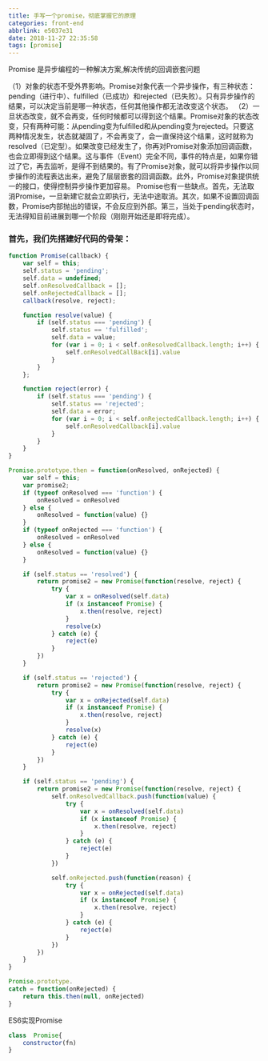 ```yaml
---
title: 手写一个promise，彻底掌握它的原理
categories: front-end
abbrlink: e5037e31
date: 2018-11-27 22:35:58
tags: [promise]
---
```


Promise 是异步编程的一种解决方案,解决传统的回调嵌套问题

（1）对象的状态不受外界影响。Promise对象代表一个异步操作，有三种状态：pending（进行中）、fulfilled（已成功）和rejected（已失败）。只有异步操作的结果，可以决定当前是哪一种状态，任何其他操作都无法改变这个状态。
（2）一旦状态改变，就不会再变，任何时候都可以得到这个结果。Promise对象的状态改变，只有两种可能：从pending变为fulfilled和从pending变为rejected。只要这两种情况发生，状态就凝固了，不会再变了，会一直保持这个结果，这时就称为 resolved（已定型）。如果改变已经发生了，你再对Promise对象添加回调函数，也会立即得到这个结果。这与事件（Event）完全不同，事件的特点是，如果你错过了它，再去监听，是得不到结果的。有了Promise对象，就可以将异步操作以同步操作的流程表达出来，避免了层层嵌套的回调函数。此外，Promise对象提供统一的接口，使得控制异步操作更加容易。
Promise也有一些缺点。首先，无法取消Promise，一旦新建它就会立即执行，无法中途取消。其次，如果不设置回调函数，Promise内部抛出的错误，不会反应到外部。第三，当处于pending状态时，无法得知目前进展到哪一个阶段（刚刚开始还是即将完成）。
 
### 首先，我们先搭建好代码的骨架：
```js
function Promise(callback) {
	var self = this;
	self.status = 'pending';
	self.data = undefined;
	self.onResolvedCallback = [];
	self.onRejectedCallback = [];
	callback(resolve, reject);

	function resolve(value) {
		if (self.status === 'pending') {
			self.status == 'fulfilled';
			self.data = value;
			for (var i = 0; i < self.onResolvedCallback.length; i++) {
				self.onResolvedCallBack[i].value
			}
		}
	};

	function reject(error) {
		if (self.status === 'pending') {
			self.status == 'rejected';
			self.data = error;
			for (var i = 0; i < self.onRejectedCallback.length; i++) {
				self.onResolvedCallback[i].value
			}
		}
	}
}

Promise.prototype.then = function(onResolved, onRejected) {
	var self = this;
	var promise2;
	if (typeof onResolved === 'function') {
		onResolved = onResolved
	} else {
		onResolved = function(value) {}
	}
	if (typeof onRejected === 'function') {
		onResolved = onResolved
	} else {
		onResolved = function(value) {}
	}

	if (self.status == 'resolved') {
		return promise2 = new Promise(function(resolve, reject) {
			try {
				var x = onResolved(self.data)
				if (x instanceof Promise) {
					x.then(resolve, reject)
				}
				resolve(x)
			} catch (e) {
				reject(e)
			}
		})
	}

	if (self.status == 'rejected') {
		return promise2 = new Promise(function(resolve, reject) {
			try {
				var x = onRejected(self.data)
				if (x instanceof Promise) {
					x.then(resolve, reject)
				}
				resolve(x)
			} catch (e) {
				reject(e)
			}
		})
	}

	if (self.status == 'pending') {
		return promise2 = new Promise(function(resolve, reject) {
			self.onResolvedCallback.push(function(value) {
				try {
					var x = onResolved(self.data)
					if (x instanceof Promise) {
						x.then(resolve, reject)
					}
				} catch (e) {
					reject(e)
				}
			})

			self.onRejected.push(function(reason) {
				try {
					var x = onRejected(self.data)
					if (x instanceof Promise) {
						x.then(resolve, reject)
					}
				} catch (e) {
					reject(e)
				}
			})
		})
	}
}

Promise.prototype.
catch = function(onRejected) {
	return this.then(null, onRejected)
}

```
ES6实现Promise

```js
class  Promise{
	constructor(fn)
}